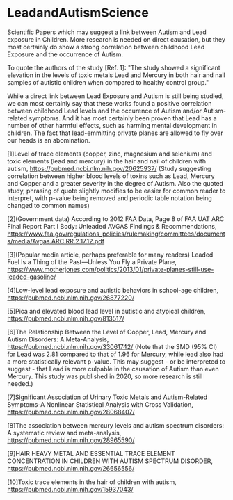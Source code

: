 # LeadandAutismScience
Scientific Papers which may suggest a link between Autism and Lead exposure in Children. More research is needed on direct causation, but they most certainly do show a strong correlation between childhood Lead Exposure and the occurrence of Autism. 

To quote the authors of the study [Ref. 1]: "The study showed a significant elevation in the levels of toxic metals Lead and Mercury in both hair and nail samples of autistic children when compared to healthy control group."

While a direct link between Lead Exposure and Autism is still being studied, we can most certainly say that these works found a positive correlation between childhood Lead levels and the occurence of Autism and/or Autism-related symptoms. And it has most certainly been proven that Lead has a number of other harmful effects, such as harming mental development in children. The fact that lead-emmitting private planes are allowed to fly over our heads is an abomination.


[1]Level of trace elements (copper, zinc, magnesium and selenium) and toxic elements (lead and mercury) in the hair and nail of children with autism, https://pubmed.ncbi.nlm.nih.gov/20625937/
(Study suggesting correlation between higher blood levels of toxins such as Lead, Mercury and Copper and a greater severity in the degree of Autism. Also the quoted study, phrasing of quote slightly modifies to be easier for common reader to interpret, with p-value being removed and periodic table notation being changed to common names)

[2](Government data) According to 2012 FAA Data, Page 8 of FAA UAT ARC Final Report Part I Body: Unleaded AVGAS Findings & Recommendations, https://www.faa.gov/regulations_policies/rulemaking/committees/documents/media/Avgas.ARC.RR.2.17.12.pdf

[3](Popular media article, perhaps preferable for many readers) Leaded Fuel Is a Thing of the Past—Unless You Fly a Private Plane, https://www.motherjones.com/politics/2013/01/private-planes-still-use-leaded-gasoline/

[4]Low-level lead exposure and autistic behaviors in school-age children, https://pubmed.ncbi.nlm.nih.gov/26877220/

[5]Pica and elevated blood lead level in autistic and atypical children, https://pubmed.ncbi.nlm.nih.gov/813517/

[6]The Relationship Between the Level of Copper, Lead, Mercury and Autism Disorders: A Meta-Analysis, https://pubmed.ncbi.nlm.nih.gov/33061742/
(Note that the SMD (95% CI) for Lead was 2.81 compared to that of 1.96 for Mercury, while lead also had a more statistically relevant p-value. This may suggest - or be interpreted to suggest - that Lead is more culpable in the causation of Autism than even Mercury. This study was published in 2020, so more research is still needed.)

[7]Significant Association of Urinary Toxic Metals and Autism-Related Symptoms-A Nonlinear Statistical Analysis with Cross Validation, https://pubmed.ncbi.nlm.nih.gov/28068407/

[8]The association between mercury levels and autism spectrum disorders: A systematic review and meta-analysis, https://pubmed.ncbi.nlm.nih.gov/28965590/

[9]HAIR HEAVY METAL AND ESSENTIAL TRACE ELEMENT CONCENTRATION IN CHILDREN WITH AUTISM SPECTRUM DISORDER, https://pubmed.ncbi.nlm.nih.gov/26656556/

[10]Toxic trace elements in the hair of children with autism, https://pubmed.ncbi.nlm.nih.gov/15937043/
